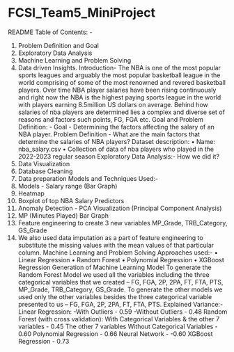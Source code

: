 # FCSI_Team5_MiniProject


README
Table of Contents: -
1.	Problem Definition and Goal
2.	Exploratory Data Analysis
3.	Machine Learning and Problem Solving
4.	Data driven Insights.
Introduction-
The NBA is one of the most popular sports leagues and arguably the most popular basketball league in the world comprising of some of the most renowned and revered basketball players. Over time NBA player salaries have been rising continuously and right now the NBA is the highest paying sports league in the world with players earning 8.5million US dollars on average. Behind how salaries of nba players are determined lies a complex and diverse set of reasons and factors such points, FG, FGA etc.
Goal and Problem Definition: -
Goal - Determining the factors affecting the salary of an NBA player.
Problem Definition - What are the main factors that determine the salaries of NBA players?
Dataset description:
•	Name: nba_salary.csv
•	Collection of data of nba players who played in the 2022-2023 regular season
Exploratory Data Analysis:-
How we did it?
1.	Data Visualization
2.	Database Cleaning
3.	Data preparation
Models and Techniques Used:-
1.	Models - Salary range (Bar Graph)
2.	Heatmap
3.	Boxplot of top NBA Salary Predictors
4.	Anomaly Detection - PCA Visualization (Principal Component Analysis)
5.	MP (Minutes Played) Bar Graph 
6.	Feature engineering to create 3 new variables MP_Grade, TRB_Category, GS_Grade
7.	We also used data imputation as a part of feature engineering to substitute the missing values with the mean values of that particular column.
Machine Learning and Problem Solving
Approaches used:-
•	Linear Regression
•	Random Forest
•	Polynomial Regression
•	XGBoost Regression
Generation of Machine Learning Model
To generate the Random Forest Model we used all the variables including the three categorical variables that we created – FG, FGA, 2P, 2PA, FT, FTA, PTS, MP_Grade, TRB_Category, GS_Grade.
To generate the other models we used only the other variables besides the three categorical variable presented to us – FG, FGA, 2P, 2PA, FT, FTA, PTS.
Explained Variance:-
Linear Regression: 
-With Outliers - 0.59
-Without Outliers - 0.48
Random Forest (with cross validation): 
With Categorical Variables & the other 7 variables - 0.45
The other 7 variables Without Categorical Variables - 0.60
Polynomial Regression - 0.66
Neural Network - -0.60
XGBoost Regression - 0.73




